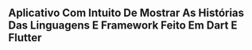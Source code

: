 ## Aplicativo Com Intuito De Mostrar As Histórias Das Linguagens E Framework Feito Em Dart E Flutter 

